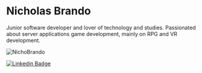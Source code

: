 # Nicholas Brando

Junior software developer and lover of technology and studies. Passionated about server applications game development, mainly on RPG and VR development.

![NichoBrando](https://github-readme-stats.vercel.app/api/top-langs/?username=NichoBrando&layout=compact&theme=dracula)

[![Linkedin Badge](https://img.shields.io/badge/-LinkedIn-blue?style=flat-square&logo=Linkedin&logoColor=white&link=https://www.linkedin.com/in/nicholas-brandao-developer/)](https://www.linkedin.com/in/nicholas-brandao-developer/)
